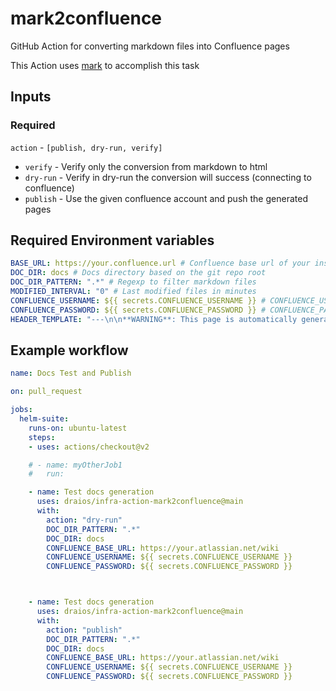 # mark2confluence

GitHub Action for converting markdown files into Confluence pages

This Action uses [mark](https://github.com/kovetskiy/mark) to accomplish this task

## Inputs

### Required

`action` - `[publish, dry-run, verify]`

- `verify`  - Verify only the conversion from markdown to html
- `dry-run` - Verify in dry-run the conversion will success (connecting to confluence)
- `publish` - Use the given confluence account and push the generated pages

## Required Environment variables

```yaml
BASE_URL: https://your.confluence.url # Confluence base url of your instance
DOC_DIR: docs # Docs directory based on the git repo root
DOC_DIR_PATTERN: ".*" # Regexp to filter markdown files
MODIFIED_INTERVAL: "0" # Last modified files in minutes
CONFLUENCE_USERNAME: ${{ secrets.CONFLUENCE_USERNAME }} # CONFLUENCE_USERNAME (Confluence username) must be set in GitHub Repo secrets
CONFLUENCE_PASSWORD: ${{ secrets.CONFLUENCE_PASSWORD }} # CONFLUENCE_PASSWORD (Confluence api key) must be set in GitHub Repo secrets
HEADER_TEMPLATE: "---\n\n**WARNING**: This page is automatically generated from [this source code]({{source_link}})\n\n---\n" # This is a jinja template used as header, source_link is automatically resolved as github source url of the current file
```

## Example workflow


```yaml
name: Docs Test and Publish

on: pull_request

jobs:
  helm-suite:
    runs-on: ubuntu-latest
    steps:
    - uses: actions/checkout@v2

    # - name: myOtherJob1
    #   run:

    - name: Test docs generation
      uses: draios/infra-action-mark2confluence@main
      with:
        action: "dry-run"
        DOC_DIR_PATTERN: ".*"
        DOC_DIR: docs
        CONFLUENCE_BASE_URL: https://your.atlassian.net/wiki
        CONFLUENCE_USERNAME: ${{ secrets.CONFLUENCE_USERNAME }}
        CONFLUENCE_PASSWORD: ${{ secrets.CONFLUENCE_PASSWORD }}



    - name: Test docs generation
      uses: draios/infra-action-mark2confluence@main
      with:
        action: "publish"
        DOC_DIR_PATTERN: ".*"
        DOC_DIR: docs
        CONFLUENCE_BASE_URL: https://your.atlassian.net/wiki
        CONFLUENCE_USERNAME: ${{ secrets.CONFLUENCE_USERNAME }}
        CONFLUENCE_PASSWORD: ${{ secrets.CONFLUENCE_PASSWORD }}


```
